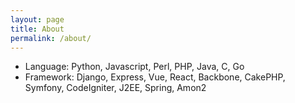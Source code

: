 ```yaml
---
layout: page
title: About
permalink: /about/
---
```


- Language: Python, Javascript, Perl, PHP, Java, C, Go
- Framework:  Django, Express, Vue, React, Backbone, CakePHP, Symfony, CodeIgniter, J2EE, Spring, Amon2

